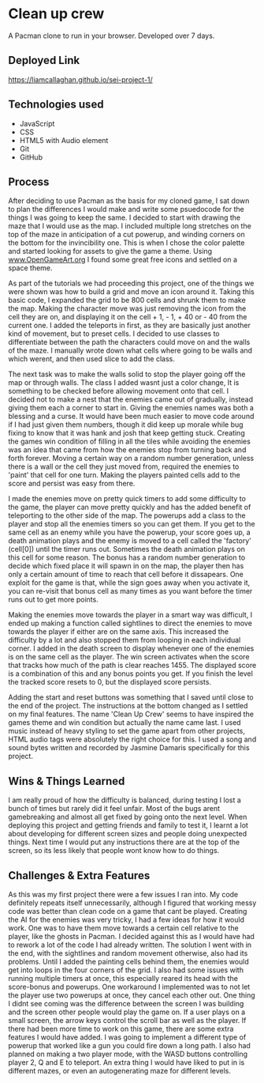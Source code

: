 # Clean up crew

A Pacman clone to run in your browser. Developed over 7 days.

## Deployed Link

https://liamcallaghan.github.io/sei-project-1/

## Technologies used

- JavaScript
- CSS
- HTML5 with Audio element
- Git
- GitHub

## Process

After deciding to use Pacman as the basis for my cloned game, I sat down to plan the differences I would make and write some psuedocode for the things I was going to keep the same. I decided to start with drawing the maze that I would use as the map. I included multiple long stretches on the top of the maze in anticipation of a cut powerup, and winding corners on the bottom for the invincibility one. This is when I chose the color palette and started looking for assets to give the game a theme. Using www.OpenGameArt.org I found some great free icons and settled on a space theme.

As part of the tutorials we had proceeding this project, one of the things we were shown was how to build a grid and move an icon around it. Taking this basic code, I expanded the grid to be 800 cells and shrunk them to make the map. Making the character move was just removing the icon from the cell they are on, and displaying it on the cell + 1, - 1, + 40 or - 40 from the current one. I added the teleports in first, as they are basically just another kind of movement, but to preset cells. I decided to use classes to differentiate between the path the characters could move on and the walls of the maze. I manually wrote down what cells where going to be walls and which werent, and then used slice to add the class.

The next task was to make the walls solid to stop the player going off the map or through walls. The class I added wasnt just a color change, It is something to be checked before allowing movement onto that cell. I decided not to make a nest that the enemies came out of gradually, instead giving them each a corner to start in. Giving the enemies names was both a blessing and a curse. It would have been much easier to move code around if I had just given them numbers, though it did keep up morale while bug fixing to know that it was hank and josh that keep getting stuck. Creating the games win condition of filling in all the tiles while avoiding the enemies was an idea that came from how the enemies stop from turning back and forth forever. Moving a certain way on a random number generation, unless there is a wall or the cell they just moved from, required the enemies to 'paint' that cell for one turn. Making the players painted cells add to the score and persist was easy from there.

I made the enemies move on pretty quick timers to add some difficulty to the game, the player can move pretty quickly and has the added benefit of teleporting to the other side of the map. The powerups add a class to the player and stop all the enemies timers so you can get them. If you get to the same cell as an enemy while you have the powerup, your score goes up, a death animation plays and the enemy is moved to a cell called the 'factory' (cell[0]) until the timer runs out. Sometimes the death animation plays on this cell for some reason. The bonus has a random number generation to decide which fixed place it will spawn in on the map, the player then has only a certain amount of time to reach that cell before it dissapears. One exploit for the game is that, while the sign goes away when you activate it, you can re-visit that bonus cell as many times as you want before the timer runs out to get more points.

Making the enemies move towards the player in a smart way was difficult, I ended up making a function called sightlines to direct the enemies to move towards the player if either are on the same axis. This increased the difficulty by a lot and also stopped them from looping in each individual corner. I added in the death screen to display whenever one of the enemies is on the same cell as the player. The win screen activates when the score that tracks how much of the path is clear reaches 1455. The displayed score is a combination of this and any bonus points you get. If you finish the level the tracked score resets to 0, but the displayed score persists.

Adding the start and reset buttons was something that I saved until close to the end of the project. The instructions at the bottom changed as I settled on my final features. The name 'Clean Up Crew' seems to have inspired the games theme and win condition but actually the name came last. I used music instead of heavy styling to set the game apart from other projects, HTML audio tags were absolutely the right choice for this. I used a song and sound bytes written and recorded by Jasmine Damaris specifically for this project.

## Wins & Things Learned

I am really proud of how the difficulty is balanced, during testing I lost a bunch of times but rarely did it feel unfair. Most of the bugs arent gamebreaking and almost all get fixed by going onto the next level. When deploying this project and getting friends and family to test it, I learnt a lot about developing for different screen sizes and people doing unexpected things. Next time I would put any instructions there are at the top of the screen, so its less likely that people wont know how to do things.

## Challenges & Extra Features

As this was my first project there were a few issues I ran into. My code definitely repeats itself unnecessarily, although I figured that working messy code was better than clean code on a game that cant be played.
Creating the AI for the enemies was very tricky, I had a few ideas for how it would work. One was to have them move towards a certain cell relative to the player, like the ghosts in Pacman. I decided against this as I would have had to rework a lot of the code I had already written. The solution I went with in the end, with the sightlines and random movement otherwise, also had its problems. Until I added the painting cells behind them, the enemies would get into loops in the four corners of the grid.
I also had some issues with running multiple timers at once, this especially reared its head with the score-bonus and powerups. One workaround I implemented was to not let the player use two powerups at once, they cancel each other out. One thing I didnt see coming was the difference between the screen I was building and the screen other people would play the game on. If a user plays on a small screen, the arrow keys control the scroll bar as well as the player. 
If there had been more time to work on this game, there are some extra features I would have added. I was going to implement a different type of powerup that worked like a gun you could fire down a long path. I also had planned on making a two player mode, with the WASD buttons controlling player 2, Q and E to teleport. An extra thing I would have liked to put in is different mazes, or even an autogenerating maze for different levels.